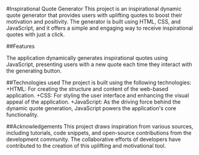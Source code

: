 #Inspirational Quote Generator
This project is an inspirational dynamic quote generator that provides users with uplifting quotes to boost their motivation and positivity. 
The generator is built using HTML, CSS, and JavaScript, and it offers a simple and engaging way to receive inspirational quotes with just a click.

##Features

The application dynamically generates inspirational quotes using JavaScript, presenting users with a new quote each time they interact with the generating button.

##Technologies used
The project is built using the following technologies:
+HTML: For creating the structure and content of the web-based application.
+CSS: For styling the user interface and enhancing the visual appeal of the application.
+JavaScript: As the driving force behind the dynamic quote generation, JavaScript powers the application's core functionality.

##Acknowledgements
This project draws inspiration from various sources, including tutorials, code snippets, and open-source contributions from the development community. 
The collaborative efforts of developers have contributed to the creation of this uplifting and motivational tool.
